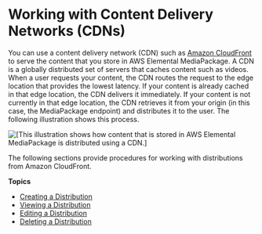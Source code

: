# Working with Content Delivery Networks \(CDNs\)<a name="cdns"></a>

You can use a content delivery network \(CDN\) such as [Amazon CloudFront](http://docs.aws.amazon.com/AmazonCloudFront/latest/DeveloperGuide/) to serve the content that you store in AWS Elemental MediaPackage\. A CDN is a globally distributed set of servers that caches content such as videos\. When a user requests your content, the CDN routes the request to the edge location that provides the lowest latency\. If your content is already cached in that edge location, the CDN delivers it immediately\. If your content is not currently in that edge location, the CDN retrieves it from your origin \(in this case, the MediaPackage endpoint\) and distributes it to the user\. The following illustration shows this process\.

![\[This illustration shows how content that is stored in AWS Elemental MediaPackage is distributed using a CDN.\]](http://docs.aws.amazon.com/mediapackage/latest/ug/images/cf_flow.png)

The following sections provide procedures for working with distributions from Amazon CloudFront\.

**Topics**
+ [Creating a Distribution](cdns-create.md)
+ [Viewing a Distribution](cdns-view.md)
+ [Editing a Distribution](cdns-edit.md)
+ [Deleting a Distribution](cdns-delete.md)